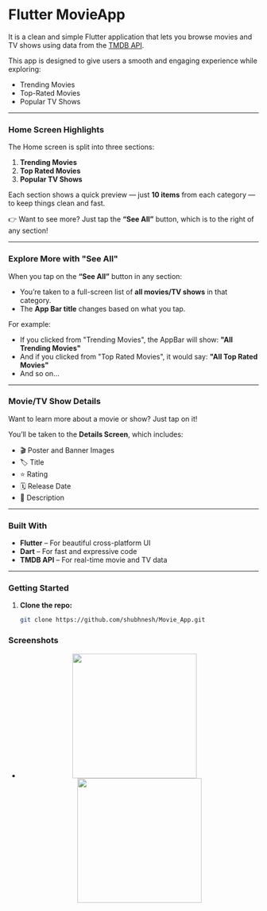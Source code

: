 # Flutter MovieApp

It is a clean and simple Flutter application that lets you browse movies and TV shows using data from the [TMDB API](https://www.themoviedb.org/documentation/api).

This app is designed to give users a smooth and engaging experience while exploring:
- Trending Movies
- Top-Rated Movies
- Popular TV Shows

---

### Home Screen Highlights

The Home screen is split into three sections:

1. **Trending Movies**
2. **Top Rated Movies**
3. **Popular TV Shows**

Each section shows a quick preview — just **10 items** from each category — to keep things clean and fast.

👉 Want to see more? Just tap the **“See All”** button, which is to the right of any section!

---

### Explore More with "See All"

When you tap on the **“See All”** button in any section:
- You’re taken to a full-screen list of **all movies/TV shows** in that category.
- The **App Bar title** changes based on what you tap.

For example:
- If you clicked from "Trending Movies", the AppBar will show: **"All Trending Movies"**
- And if you clicked from "Top Rated Movies", it would say: **"All Top Rated Movies"**
- And so on…

---

### Movie/TV Show Details

Want to learn more about a movie or show? Just tap on it!

You’ll be taken to the **Details Screen**, which includes:
- 🎬 Poster and Banner Images
- 🏷️ Title
- ⭐ Rating
- 🗓️ Release Date
- 📝 Description

---

### Built With

- **Flutter** – For beautiful cross-platform UI
- **Dart** – For fast and expressive code
- **TMDB API** – For real-time movie and TV data

---

### Getting Started

1. **Clone the repo:**
   ```bash
   git clone https://github.com/shubhnesh/Movie_App.git


 ### Screenshots
 -
    <p align="center">
      <img src="https://github.com/shubhnesh/Task-Pragati/blob/main/Screenshots/light_mode.jpg" width="250" style="margin-right: 20px">
      <img src="https://github.com/shubhnesh/Task-Pragati/blob/main/Screenshots/dark_mode.jpg" width="250">
    </p>
